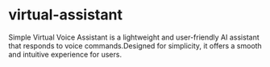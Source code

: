 # virtual-assistant
Simple Virtual Voice Assistant is a lightweight and user-friendly AI assistant that responds to voice commands.Designed for simplicity, it offers a smooth and intuitive experience for users.

